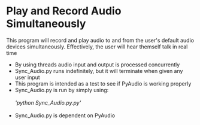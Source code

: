 # Play and Record Audio Simultaneously
This program will record and play audio to and from the user's default audio devices simultaneously. Effectively, the user will hear themself talk in real time
- By using threads audio input and output is processed concurrently
- Sync_Audio.py runs indefinitely, but it will terminate when given any user input
- This program is intended as a test to see if PyAudio is working properly
- Sync_Audio.py is run by simply using: <br> <br>
*'python Sync_Audio.py.py'* <br> <br>
- Sync_Audio.py is dependent on PyAudio
